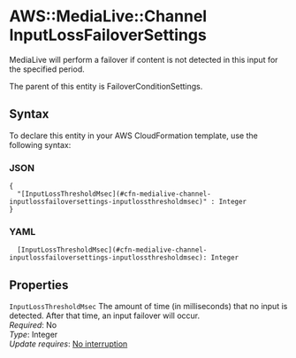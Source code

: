 # AWS::MediaLive::Channel InputLossFailoverSettings<a name="aws-properties-medialive-channel-inputlossfailoversettings"></a>

MediaLive will perform a failover if content is not detected in this input for the specified period\.

The parent of this entity is FailoverConditionSettings\.

## Syntax<a name="aws-properties-medialive-channel-inputlossfailoversettings-syntax"></a>

To declare this entity in your AWS CloudFormation template, use the following syntax:

### JSON<a name="aws-properties-medialive-channel-inputlossfailoversettings-syntax.json"></a>

```
{
  "[InputLossThresholdMsec](#cfn-medialive-channel-inputlossfailoversettings-inputlossthresholdmsec)" : Integer
}
```

### YAML<a name="aws-properties-medialive-channel-inputlossfailoversettings-syntax.yaml"></a>

```
  [InputLossThresholdMsec](#cfn-medialive-channel-inputlossfailoversettings-inputlossthresholdmsec): Integer
```

## Properties<a name="aws-properties-medialive-channel-inputlossfailoversettings-properties"></a>

`InputLossThresholdMsec` <a name="cfn-medialive-channel-inputlossfailoversettings-inputlossthresholdmsec"></a>
The amount of time \(in milliseconds\) that no input is detected\. After that time, an input failover will occur\.  
_Required_: No  
_Type_: Integer  
_Update requires_: [No interruption](https://docs.aws.amazon.com/AWSCloudFormation/latest/UserGuide/using-cfn-updating-stacks-update-behaviors.html#update-no-interrupt)
